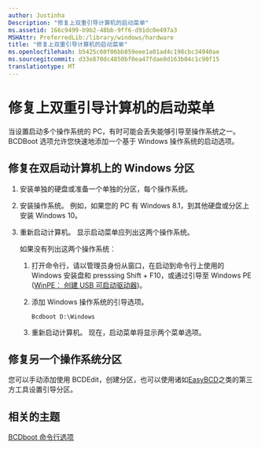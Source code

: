 ```yaml
---
author: Justinha
Description: "修复上双重引导计算机的启动菜单"
ms.assetid: 166c9499-b9b2-48bb-9ff6-d91dc0e497a3
MSHAttr: PreferredLib:/library/windows/hardware
title: "修复上双重引导计算机的启动菜单"
ms.openlocfilehash: b5425c60f06bb859eee1a01ad4c198cbc34940ae
ms.sourcegitcommit: d33e870dc4850bf0ea47fdae0d163b04c1c90f15
translationtype: MT
---
```

# <a name="repair-the-boot-menu-on-a-dual-boot-pc"></a>修复上双重引导计算机的启动菜单


当设置启动多个操作系统的 PC，有时可能会丢失能够引导至操作系统之一。 BCDBoot 选项允许您快速地添加一个基于 Windows 操作系统的启动选项。

## <a name="span-idrepairingawindowspartitiononadual-bootpcspanspan-idrepairingawindowspartitiononadual-bootpcspanspan-idrepairingawindowspartitiononadual-bootpcspanrepairing-a-windows-partition-on-a-dual-boot-pc"></a><span id="Repairing_a_Windows_partition_on_a_dual-boot_PC"></span><span id="repairing_a_windows_partition_on_a_dual-boot_pc"></span><span id="REPAIRING_A_WINDOWS_PARTITION_ON_A_DUAL-BOOT_PC"></span>修复在双启动计算机上的 Windows 分区


1.  安装单独的硬盘或准备一个单独的分区，每个操作系统。

2.  安装操作系统。 例如，如果您的 PC 有 Windows 8.1，到其他硬盘或分区上安装 Windows 10。

3.  重新启动计算机。 显示启动菜单应列出这两个操作系统。

    如果没有列出这两个操作系统︰

    1.  打开命令行，请以管理员身份从窗口，在启动到命令行上使用的 Windows 安装盘和 presssing Shift + F10，或通过引导至 Windows PE ([WinPE︰ 创建 USB 可启动驱动器](winpe-create-usb-bootable-drive.md))。

    2.  添加 Windows 操作系统的引导选项。

        ``` syntax
        Bcdboot D:\Windows
        ```

    3.  重新启动计算机。 现在，启动菜单将显示两个菜单选项。

## <a name="span-idrepairanotheroperatingsystempartitionspanspan-idrepairanotheroperatingsystempartitionspanspan-idrepairanotheroperatingsystempartitionspanrepair-another-operating-system-partition"></a><span id="Repair_another_operating_system_partition"></span><span id="repair_another_operating_system_partition"></span><span id="REPAIR_ANOTHER_OPERATING_SYSTEM_PARTITION"></span>修复另一个操作系统分区


您可以手动添加使用 BCDEdit，创建分区，也可以使用诸如[EasyBCD](http://go.microsoft.com/fwlink/?LinkId=330254)之类的第三方工具设置引导分区。

## <a name="span-idrelatedtopicsspanrelated-topics"></a><span id="related_topics"></span>相关的主题


[BCDboot 命令行选项](bcdboot-command-line-options-techref-di.md)

 

 






